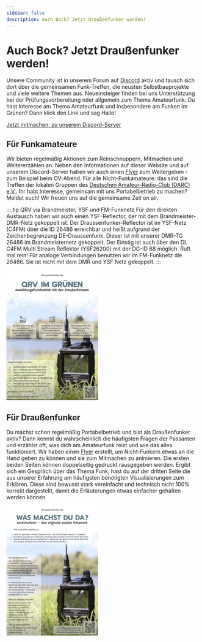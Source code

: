 ```yaml
---
sidebar: false
description: Auch Bock? Jetzt Draußenfunker werden!
---
```


# Auch Bock? Jetzt Draußenfunker werden!

Unsere Community ist in unserem Forum auf [Discord](https://discord.gg/4RkRRwXtty) aktiv und tausch sich dort über die gemeinsamen Funk-Treffen, die neusten Selbstbauprojekte und viele weitere Themen aus. Neueinsteiger finden bei uns Unterstützung bei der Prüfungsvorbereitung oder allgemein zum Thema Amateurfunk. Du hast Interesse am Thema Amateurfunk und insbesondere am Funken im Grünen? Dann klick den Link und sag Hallo!

[Jetzt mitmachen: zu unserem Discord-Server](https://discord.gg/4RkRRwXtty)


## Für Funkamateure

Wir bieten regelmäßig Aktionen zum Reinschnuppern, Mitmachen und Weitererzählen an. Neben den Informationen auf dieser Website und auf unserem Discord-Server haben wir auch einen [Flyer](/images/mitmachen/Draussenfunker_Flyer_Mitmachen.pdf) zum Weitergeben - zum Beispiel beim OV-Abend. Für alle Nicht-Funkamateure: das sind die Treffen der lokalen Gruppen des [Deutschen Amateur-Radio-Club (DARC) e.V.](https://www.darc.de/home). Ihr habt Interesse, gemeinsam mit uns Portabelbetrieb zu machen? Meldet euch! Wir freuen uns auf die gemeinsame Zeit on air.

::: tip QRV via Brandmeister, YSF und FM-Funknetz
Für den direkten Austausch haben wir auch einen YSF-Reflector, der mit dem Brandmeister-DMR-Netz gekoppelt ist. Der Draussenfunker-Reflector ist im YSF-Netz (C4FM) über die ID 26486 erreichbar und heißt aufgrund der Zeichenbegrenzung DE-Draussenfunk. Dieser ist mit unserer DMR-TG 26486 im Brandmeisternetz gekoppelt. Der Einstig ist auch über den DL C4FM Multi Stream Reflektor (YSF26200) mit der DG-ID 68 möglich. Ruft mal rein! Für analoge Verbindungen benutzen wir im FM-Funknetz die 26486. Sie ist nicht mit dem DMR und YSF Netz gekoppelt.
:::

[![Draussenfunker Flyer Mitmachen](/images/mitmachen/Draussenfunker_Flyer_Mitmachen.jpg)](/images/mitmachen/Draussenfunker_Flyer_Mitmachen.pdf)





## Für Draußenfunker

Du machst schon regelmäßig Portabelbetrieb und bist als Draußenfunker aktiv? Dann kennst du wahrscheinlich die häufigsten Fragen der Passanten und erzählst oft, was dich am Amateurfunk reizt und wie das alles funktioniert. Wir haben einen [Flyer](/images/mitmachen/Draussenfunker_Flyer_Amateurfunk.pdf) erstellt, um Nicht-Funkern etwas an die Hand geben zu können und sie zum Mitmachen zu animieren. Die ersten beiden Seiten können doppelseitig gedruckt rausgegeben werden. Ergibt sich ein Gespräch über das Thema Funk, hast du auf der dritten Seite die aus unserer Erfahrung am häufigsten benötigten Visualisierungen zum Erklären. Diese sind bewusst stark vereinfacht und technisch nicht 100% korrekt dargestellt, damit die Erläuterungen etwas einfacher gehalten werden können.

[![Draussenfunker Flyer Amateurfunk](/images/mitmachen/Draussenfunker_Flyer_Amateurfunk.jpg)](/images/mitmachen/Draussenfunker_Flyer_Amateurfunk.pdf)

